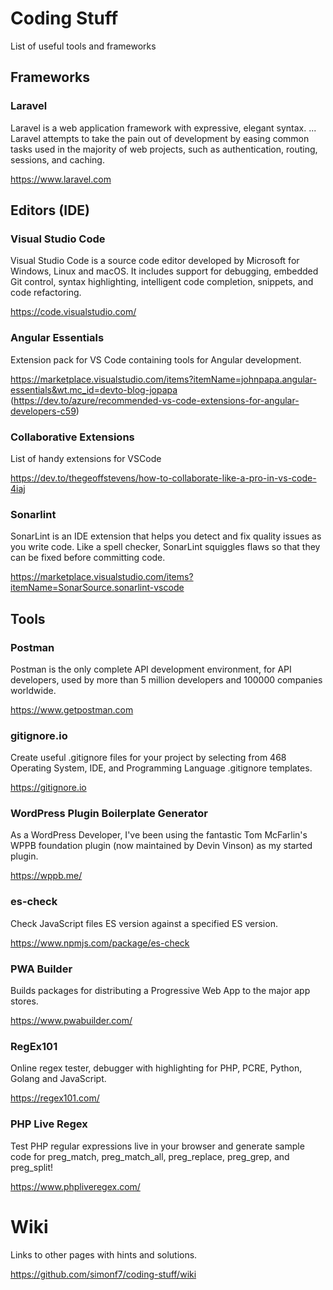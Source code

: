 # Coding Stuff
List of useful tools and frameworks

## Frameworks

### Laravel

Laravel is a web application framework with expressive, elegant syntax. ... Laravel attempts to take the pain out of development by easing common tasks used in the majority of web projects, such as authentication, routing, sessions, and caching.

https://www.laravel.com

## Editors (IDE)

### Visual Studio Code

Visual Studio Code is a source code editor developed by Microsoft for Windows, Linux and macOS. It includes support for debugging, embedded Git control, syntax highlighting, intelligent code completion, snippets, and code refactoring.

https://code.visualstudio.com/

### Angular Essentials

Extension pack for VS Code containing tools for Angular development.

https://marketplace.visualstudio.com/items?itemName=johnpapa.angular-essentials&wt.mc_id=devto-blog-jopapa
(https://dev.to/azure/recommended-vs-code-extensions-for-angular-developers-c59)

### Collaborative Extensions

List of handy extensions for VSCode

https://dev.to/thegeoffstevens/how-to-collaborate-like-a-pro-in-vs-code-4iaj

### Sonarlint

SonarLint is an IDE extension that helps you detect and fix quality issues as you write code. Like a spell checker, SonarLint squiggles flaws so that they can be fixed before committing code.

https://marketplace.visualstudio.com/items?itemName=SonarSource.sonarlint-vscode

## Tools

### Postman

Postman is the only complete API development environment, for API developers, used by more than 5 million developers and 100000 companies worldwide.

https://www.getpostman.com

### gitignore.io

Create useful .gitignore files for your project by selecting from 468 Operating System, IDE, and Programming Language .gitignore templates.

https://gitignore.io

### WordPress Plugin Boilerplate Generator

As a WordPress Developer, I've been using the fantastic Tom McFarlin's WPPB foundation plugin (now maintained by Devin Vinson) as my started plugin.

https://wppb.me/

### es-check

Check JavaScript files ES version against a specified ES version.

https://www.npmjs.com/package/es-check

### PWA Builder

Builds packages for distributing a Progressive Web App to the major app stores.

https://www.pwabuilder.com/

### RegEx101

Online regex tester, debugger with highlighting for PHP, PCRE, Python, Golang and JavaScript.

https://regex101.com/

### PHP Live Regex

Test PHP regular expressions live in your browser and generate sample code for preg_match, preg_match_all, preg_replace, preg_grep, and preg_split!

https://www.phpliveregex.com/

# Wiki

Links to other pages with hints and solutions.

https://github.com/simonf7/coding-stuff/wiki
